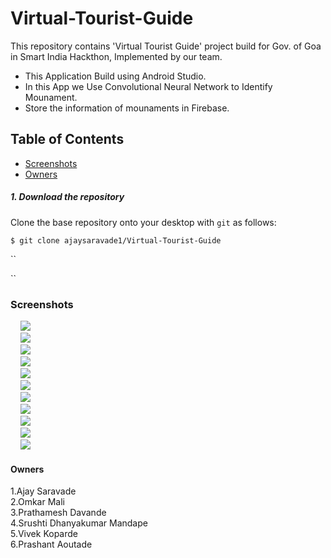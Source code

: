 # Virtual-Tourist-Guide
This repository contains 'Virtual Tourist Guide' project build for Gov. of Goa in Smart India Hackthon, Implemented by our team.
- This Application Build using Android Studio.
- In this App we Use Convolutional Neural Network to Identify Mounament.
- Store the information of mounaments in Firebase.

## Table of Contents
* [Screenshots](#Screenshots)
* [Owners](#Owners)

##### 1. Download the repository

Clone the base repository onto your desktop with `git` as follows:
```console
$ git clone ajaysaravade1/Virtual-Tourist-Guide
```

``

``


### Screenshots
&nbsp;&nbsp;&nbsp;&nbsp;![](/home.png)<br>
&nbsp;&nbsp;&nbsp;&nbsp;![](/login.png)<br>
&nbsp;&nbsp;&nbsp;&nbsp;![](/info.png)<br>
&nbsp;&nbsp;&nbsp;&nbsp;![](/activities.png)<br>
&nbsp;&nbsp;&nbsp;&nbsp;![](/snap.png)<br>
&nbsp;&nbsp;&nbsp;&nbsp;![](/snapinfo.png)<br>
&nbsp;&nbsp;&nbsp;&nbsp;![](/services.png)<br>
&nbsp;&nbsp;&nbsp;&nbsp;![](/serviceinfo.png)<br>
&nbsp;&nbsp;&nbsp;&nbsp;![](/searchbylabel.png)<br>
&nbsp;&nbsp;&nbsp;&nbsp;![](/rating.png)<br>
&nbsp;&nbsp;&nbsp;&nbsp;![](/profile.png)<br>


#### Owners
 1.Ajay Saravade<br>
 2.Omkar Mali<br>
 3.Prathamesh Davande<br>
 4.Srushti Dhanyakumar Mandape <br>
 5.Vivek Koparde<br>
 6.Prashant Aoutade<br>
